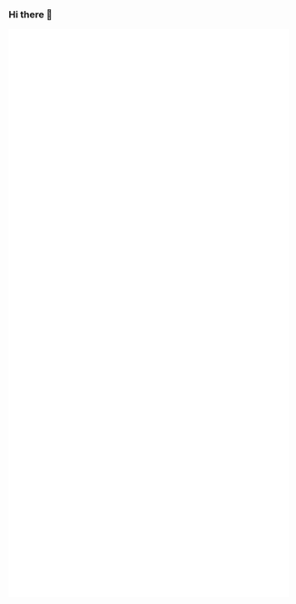 ### Hi there 👋

<div>
  <img src="https://github.com/leonardogonfiantini/leonardogonfiantini/blob/main/metrics1.svg" width="98%" />
</div>
